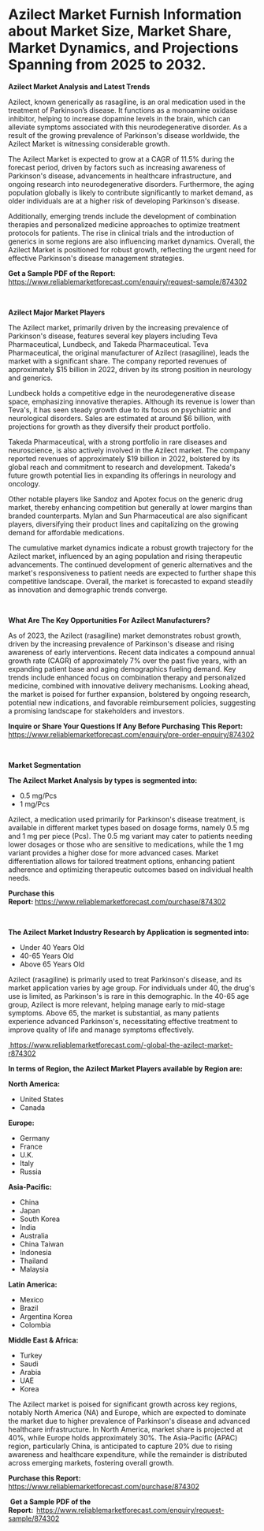 <p><h1>Azilect Market Furnish Information about Market Size, Market Share, Market Dynamics, and Projections Spanning from 2025 to 2032.</h1></p><p><strong>Azilect Market Analysis and Latest Trends</strong></p>
<p><p>Azilect, known generically as rasagiline, is an oral medication used in the treatment of Parkinson’s disease. It functions as a monoamine oxidase inhibitor, helping to increase dopamine levels in the brain, which can alleviate symptoms associated with this neurodegenerative disorder. As a result of the growing prevalence of Parkinson's disease worldwide, the Azilect Market is witnessing considerable growth.</p><p>The Azilect Market is expected to grow at a CAGR of 11.5% during the forecast period, driven by factors such as increasing awareness of Parkinson's disease, advancements in healthcare infrastructure, and ongoing research into neurodegenerative disorders. Furthermore, the aging population globally is likely to contribute significantly to market demand, as older individuals are at a higher risk of developing Parkinson's disease. </p><p>Additionally, emerging trends include the development of combination therapies and personalized medicine approaches to optimize treatment protocols for patients. The rise in clinical trials and the introduction of generics in some regions are also influencing market dynamics. Overall, the Azilect Market is positioned for robust growth, reflecting the urgent need for effective Parkinson's disease management strategies.</p></p>
<p><strong>Get a Sample PDF of the Report:&nbsp;</strong> <a href="https://www.reliablemarketforecast.com/enquiry/request-sample/874302?utm_campaign=3166&utm_medium=2&utm_source=Github&utm_content=ia&utm_term=19042025&utm_id=azilect">https://www.reliablemarketforecast.com/enquiry/request-sample/874302</a></p>
<p>&nbsp;</p>
<p><strong>Azilect Major Market Players</strong></p>
<p><p>The Azilect market, primarily driven by the increasing prevalence of Parkinson's disease, features several key players including Teva Pharmaceutical, Lundbeck, and Takeda Pharmaceutical. Teva Pharmaceutical, the original manufacturer of Azilect (rasagiline), leads the market with a significant share. The company reported revenues of approximately $15 billion in 2022, driven by its strong position in neurology and generics.</p><p>Lundbeck holds a competitive edge in the neurodegenerative disease space, emphasizing innovative therapies. Although its revenue is lower than Teva's, it has seen steady growth due to its focus on psychiatric and neurological disorders. Sales are estimated at around $6 billion, with projections for growth as they diversify their product portfolio.</p><p>Takeda Pharmaceutical, with a strong portfolio in rare diseases and neuroscience, is also actively involved in the Azilect market. The company reported revenues of approximately $19 billion in 2022, bolstered by its global reach and commitment to research and development. Takeda's future growth potential lies in expanding its offerings in neurology and oncology.</p><p>Other notable players like Sandoz and Apotex focus on the generic drug market, thereby enhancing competition but generally at lower margins than branded counterparts. Mylan and Sun Pharmaceutical are also significant players, diversifying their product lines and capitalizing on the growing demand for affordable medications.</p><p>The cumulative market dynamics indicate a robust growth trajectory for the Azilect market, influenced by an aging population and rising therapeutic advancements. The continued development of generic alternatives and the market's responsiveness to patient needs are expected to further shape this competitive landscape. Overall, the market is forecasted to expand steadily as innovation and demographic trends converge.</p></p>
<p>&nbsp;</p>
<p><strong>What Are The Key Opportunities For Azilect Manufacturers?</strong></p>
<p><p>As of 2023, the Azilect (rasagiline) market demonstrates robust growth, driven by the increasing prevalence of Parkinson's disease and rising awareness of early interventions. Recent data indicates a compound annual growth rate (CAGR) of approximately 7% over the past five years, with an expanding patient base and aging demographics fueling demand. Key trends include enhanced focus on combination therapy and personalized medicine, combined with innovative delivery mechanisms. Looking ahead, the market is poised for further expansion, bolstered by ongoing research, potential new indications, and favorable reimbursement policies, suggesting a promising landscape for stakeholders and investors.</p></p>
<p><strong>Inquire or Share Your Questions If Any Before Purchasing This Report:</strong> <a href="https://www.reliablemarketforecast.com/enquiry/pre-order-enquiry/874302?utm_campaign=3166&utm_medium=2&utm_source=Github&utm_content=ia&utm_term=19042025&utm_id=azilect">https://www.reliablemarketforecast.com/enquiry/pre-order-enquiry/874302</a></p>
<p>&nbsp;</p>
<p><strong>Market Segmentation</strong></p>
<p><strong>The Azilect Market Analysis by types is segmented into:</strong></p>
<p><ul><li>0.5 mg/Pcs</li><li>1 mg/Pcs</li></ul></p>
<p><p>Azilect, a medication used primarily for Parkinson's disease treatment, is available in different market types based on dosage forms, namely 0.5 mg and 1 mg per piece (Pcs). The 0.5 mg variant may cater to patients needing lower dosages or those who are sensitive to medications, while the 1 mg variant provides a higher dose for more advanced cases. Market differentiation allows for tailored treatment options, enhancing patient adherence and optimizing therapeutic outcomes based on individual health needs.</p></p>
<p><strong>Purchase this Report:&nbsp;</strong><a href="https://www.reliablemarketforecast.com/purchase/874302?utm_campaign=3166&utm_medium=2&utm_source=Github&utm_content=ia&utm_term=19042025&utm_id=azilect">https://www.reliablemarketforecast.com/purchase/874302</a></p>
<p>&nbsp;</p>
<p><strong>The Azilect Market Industry Research by Application is segmented into:</strong></p>
<p><ul><li>Under 40 Years Old</li><li>40-65 Years Old</li><li>Above 65 Years Old</li></ul></p>
<p><p>Azilect (rasagiline) is primarily used to treat Parkinson's disease, and its market application varies by age group. For individuals under 40, the drug's use is limited, as Parkinson's is rare in this demographic. In the 40-65 age group, Azilect is more relevant, helping manage early to mid-stage symptoms. Above 65, the market is substantial, as many patients experience advanced Parkinson's, necessitating effective treatment to improve quality of life and manage symptoms effectively.</p></p>
<p><a href="https://www.reliablemarketforecast.com/-global-the-azilect-market-r874302?utm_campaign=3166&utm_medium=2&utm_source=Github&utm_content=ia&utm_term=19042025&utm_id=azilect">&nbsp;https://www.reliablemarketforecast.com/-global-the-azilect-market-r874302</a></p>
<p><strong>In terms of Region, the Azilect Market Players available by Region are:</strong></p>
<p>
    <p> <strong> North America: </strong>
        <ul>
            <li>United States</li>
            <li>Canada</li>
        </ul>
        </p> 
    <p> <strong> Europe: </strong>
        <ul>
            <li>Germany</li>
            <li>France</li>
            <li>U.K.</li>
            <li>Italy</li>
            <li>Russia</li>
        </ul>
        </p> 
    <p> <strong> Asia-Pacific: </strong>
        <ul>
            <li>China</li>
            <li>Japan</li>
            <li>South Korea</li>
            <li>India</li>
            <li>Australia</li>
            <li>China Taiwan</li>
            <li>Indonesia</li>
            <li>Thailand</li>
            <li>Malaysia</li>
        </ul>
        </p> 
    <p> <strong> Latin America: </strong>
        <ul>
            <li>Mexico</li>
            <li>Brazil</li>
            <li>Argentina Korea</li>
            <li>Colombia</li>
        </ul>
        </p> 
    <p> <strong> Middle East & Africa: </strong>
        <ul>
            <li>Turkey</li>
            <li>Saudi</li>
            <li>Arabia</li>
            <li>UAE</li>
            <li>Korea</li>
        </ul>
    </p>
    </p>
<p><p>The Azilect market is poised for significant growth across key regions, notably North America (NA) and Europe, which are expected to dominate the market due to higher prevalence of Parkinson's disease and advanced healthcare infrastructure. In North America, market share is projected at 40%, while Europe holds approximately 30%. The Asia-Pacific (APAC) region, particularly China, is anticipated to capture 20% due to rising awareness and healthcare expenditure, while the remainder is distributed across emerging markets, fostering overall growth.</p></p>
<p><strong>Purchase this Report: </strong><a href="https://www.reliablemarketforecast.com/purchase/874302?utm_campaign=3166&utm_medium=2&utm_source=Github&utm_content=ia&utm_term=19042025&utm_id=azilect">https://www.reliablemarketforecast.com/purchase/874302</a></p>
<p>&nbsp;<strong>Get a Sample PDF of the Report:&nbsp;&nbsp;</strong><a href="https://www.reliablemarketforecast.com/enquiry/request-sample/874302?utm_campaign=3166&utm_medium=2&utm_source=Github&utm_content=ia&utm_term=19042025&utm_id=azilect">https://www.reliablemarketforecast.com/enquiry/request-sample/874302</a></p>
<p><strong></strong></p>
<p><p></p><p></p><p></p></p>